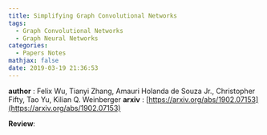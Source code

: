 ```yaml
---
title: Simplifying Graph Convolutional Networks
tags:
  - Graph Convolutional Networks
  - Graph Neural Networks
categories:
  - Papers Notes
mathjax: false
date: 2019-03-19 21:36:53
---
```



**author** : Felix Wu, Tianyi Zhang, Amauri Holanda de Souza Jr., Christopher Fifty, Tao Yu, Kilian Q. Weinberger
**arxiv** : [https://arxiv.org/abs/1902.07153](https://arxiv.org/abs/1902.07153)

**Review**:


<!--more-->